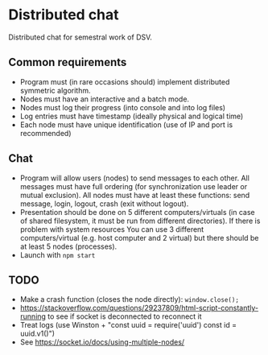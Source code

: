 # Distributed chat

Distributed chat for semestral work of DSV.

## Common requirements

- Program must (in rare occasions should) implement distributed symmetric algorithm.
- Nodes must have an interactive and a batch mode.
- Nodes must log their progress (into console and into log files)
- Log entries must have timestamp (ideally physical and logical time)
- Each node must have unique identification (use of IP and port is recommended)

## Chat

- Program will allow users (nodes) to send messages to each other. All messages must have full ordering (for synchronization use leader or mutual exclusion). All nodes must have at least these functions: send message, login, logout, crash (exit without logout).
- Presentation should be done on 5 different computers/virtuals (in case of shared filesystem, it must be run from different directories). If there is problem with system resources You can use 3 different computers/virtual (e.g. host computer and 2 virtual) but there should be at least 5 nodes (processes).
- Launch with `npm start`

## TODO

- Make a crash function (closes the node directly): `window.close();`
- https://stackoverflow.com/questions/29237809/html-script-constantly-running to see if socket is deconnected to reconnect it
- Treat logs (use Winston + "const uuid = require('uuid') const id = uuid.v1()")
- See https://socket.io/docs/using-multiple-nodes/
